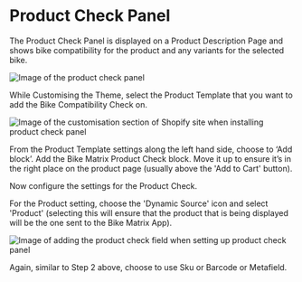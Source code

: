 # Product Check Panel

The Product Check Panel is displayed on a Product Description Page and shows bike compatibility for the product and any variants for the selected bike.

![Image of the product check panel](https://ecommerce.bikematrix.io/build/_assets/Product-Check-6JYDWUJE.png)

While Customising the Theme, select the Product Template that you want to add the Bike Compatibility Check on.

![Image of the customisation section of Shopify site when installing product check panel](https://ecommerce.bikematrix.io/build/_assets/Theme-Product-Check-ANZ742NZ.png)

From the Product Template settings along the left hand side, choose to ‘Add block’. Add the Bike Matrix Product Check block. Move it up to ensure it’s in the right place on the product page (usually above the 'Add to Cart' button).

Now configure the settings for the Product Check.

For the Product setting, choose the 'Dynamic Source' icon and select 'Product' (selecting this will ensure that the product that is being displayed will be the one sent to the Bike Matrix App).

![Image of adding the product check field when setting up product check panel](https://ecommerce.bikematrix.io/build/_assets/Theme-Product-Check-Settings-B4GRZHGX.png)

Again, similar to Step 2 above, choose to use Sku or Barcode or Metafield.
